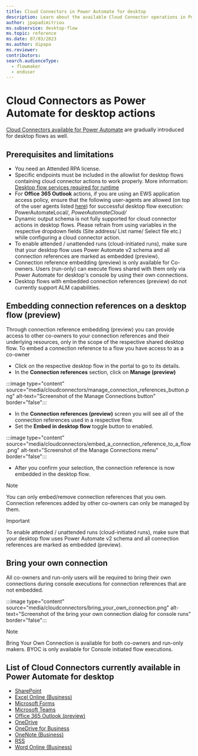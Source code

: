 ```yaml
---
title: Cloud Connectors in Power Automate for desktop 
description: Learn about the available Cloud Connector operations in Power Automate for desktop.
author: jpapadimitriou
ms.subservice: desktop-flow
ms.topic: reference
ms.date: 07/03/2023
ms.author: dipapa
ms.reviewer: 
contributors:
search.audienceType: 
  - flowmaker
  - enduser
---
```


# Cloud Connectors as Power Automate for desktop actions

[Cloud Connectors available for Power Automate](/connectors/connector-reference/connector-reference-powerautomate-connectors) are gradually introduced for desktop flows as well. 

## Prerequisites and limitations

- You need an Attended RPA license.
- Specific endpoints must be included in the allowlist for desktop flows containing cloud connector actions to work properly. More information: [Desktop flow services required for runtime](../../ip-address-configuration.md#desktop-flows-services-required-for-runtime)
- For **Office 365 Outlook** actions, if you are using an EWS application access policy, ensure that the following user-agents are allowed (on top of the user agents listed [here](https://learn.microsoft.com/connectors/office365/#common-errors)) for successful desktop flow execution: PowerAutomateLocal/*, PowerAutomateCloud/*
- Dynamic output schema is not fully supported for cloud connector actions in desktop flows. Please refrain from using variables in the respective dropdown fields (Site address/ List name/ Select file etc.) while configuring a cloud connector action.
- To enable attended / unattended runs (cloud-initiated runs), make sure that your desktop flow uses Power Automate v2 schema and all connection references are marked as embedded (preview). 
- Connection reference embedding (preview) is only available for Co-owners. Users (run-only) can execute flows shared with them only via Power Automate for desktop's console by using their own connections.
- Desktop flows with embedded connection references (preview) do not currently support ALM capabilities. 


## Embedding connection references on a desktop flow (preview)
Through connection reference embedding (preview) you can provide access to other co-owners to your connection references and their underlying resources, only in the scope of the respective shared desktop flow. To embed a connection reference to a flow you have access to as a co-owner
- Click on the respective desktop flow in the portal to go to its details.
- In the **Connection references** section, click on **Manage (preview)**

:::image type="content" source="media/cloudconnectors/manage_connection_references_button.png" alt-text="Screenshot of the Manage Connections button" border="false":::

- In the **Connection references (preview)** screen you will see all of the connection references used in a respective flow. 
- Set the **Embed in desktop flow** toggle button to enabled.

:::image type="content" source="media/cloudconnectors/embed_a_connection_reference_to_a_flow.png" alt-text="Screenshot of the Manage Connections menu" border="false":::

- After you confirm your selection, the connection reference is now embedded in the desktop flow.

> [!NOTE]
> You can only embed/remove connection references that you own. Connection references added by other co-owners can only be managed by them. 

>[!IMPORTANT]
> To enable attended / unattended runs (cloud-initiated runs), make sure that your desktop flow uses Power Automate v2 schema and all connection references are marked as embedded (preview).

## Bring your own connection 
All co-owners and run-only users will be required to bring their own connections during console executions for connection references that are not embedded. 

:::image type="content" source="media/cloudconnectors/bring_your_own_connection.png" alt-text="Screenshot of the bring your own connection dialog for console runs" border="false":::

>[!NOTE]
> Bring Your Own Connection is available for both co-owners and run-only makers. BYOC is only available for Console initiated flow executions. 



## List of Cloud Connectors currently available in Power Automate for desktop
- [SharePoint](/connectors/sharepointonline)
- [Excel Online (Business)](/connectors/excelonline)
- [Microsoft Forms](/connectors/microsoftforms)
- [Microsoft Teams](/connectors/teams)
- [Office 365 Outlook (preview)](/connectors/office365)
- [OneDrive](/connectors/onedrive)
- [OneDrive for Business](/connectors/onedriveforbusiness)
- [OneNote (Business)](/connectors/onenote)
- [RSS](/connectors/rss)
- [Word Online (Business)](/connectors/wordonlinebusiness)

